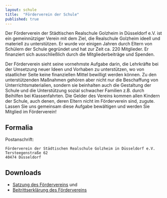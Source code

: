 ```yaml
---
layout: schule
title:  "Förderverein der Schule"
published: true
---
```


Der Förderverein der Städtischen Realschule Golzheim in Düsseldorf e.V. ist ein gemeinnütziger Verein mit dem Ziel, die Realschule Golzheim ideell und materiell zu unterstützen. Er wurde vor einigen Jahren durch Eltern von Schülern der Schule gegründet und hat zur Zeit ca. 220 Mitglieder. Er finanziert sich ausschließlich durch die Mitgliederbeiträge und Spenden. 

Der Förderverein sieht seine vornehmste Aufgabe darin, die Lehrkräfte bei der Umsetzung neuer Ideen und Vorhaben zu unterstützen, wo von staatlicher Seite keine finanziellen Mittel bewilligt werden können. Zu den unterstützenden Maßnahmen gehören aber nicht nur die Beschaffung von Unterrichtsmaterialien, sondern sie beinhalten auch die Gestaltung der Schule und die Unterstützung sozial schwacher Familien z.B. durch Beihilfen bei Klassenfahrten. Die Gelder des Vereins kommen allen Kindern der Schule, auch denen, deren Eltern nicht im Förderverein sind, zugute. Lassen Sie uns gemeinsam diese Aufgabe bewältigen und werden Sie Mitglied im Förderverein!

## Formalia

Postanschrift: 

	Förderverein der Städtischen Realschule Golzheim in Düsseldorf e.V.
	Tersteegenstraße 62
	40474 Düsseldorf

## Downloads

- [<i class="fa fa-cloud-download"></i> Satzung des Fördervereins](foerderverein-realschule-golzheim-satzung.pdf) und 
- [<i class="fa fa-cloud-download"></i> Beitrittserklärung des Fördervereins](foerderverein-realschule-golzheim-beitrittserklaerung.pdf) 

